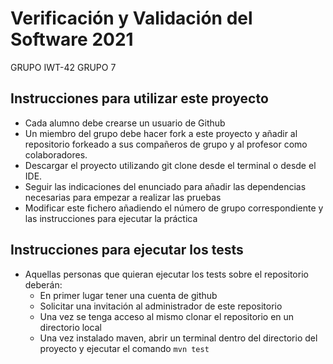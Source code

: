 # Verificación y Validación del Software 2021
GRUPO IWT-42 
GRUPO 7

## Instrucciones para utilizar este proyecto

* Cada alumno debe crearse un usuario de Github
* Un miembro del grupo debe hacer fork a este proyecto y añadir al repositorio forkeado a sus compañeros de grupo y al profesor como colaboradores.
* Descargar el proyecto utilizando git clone desde el terminal o desde el IDE.
* Seguir las indicaciones del enunciado para añadir las dependencias necesarias para empezar a realizar las pruebas
* Modificar este fichero añadiendo el número de grupo correspondiente y las instrucciones para ejecutar la práctica

## Instrucciones para ejecutar los tests
* Aquellas personas que quieran ejecutar los tests sobre el repositorio deberán:
  * En primer lugar tener una cuenta de github
  * Solicitar una invitación al administrador de este repositorio
  * Una vez se tenga acceso al mismo clonar el repositorio en un directorio local
  * Una vez instalado maven, abrir un terminal dentro del directorio del proyecto y ejecutar el comando `mvn test`
